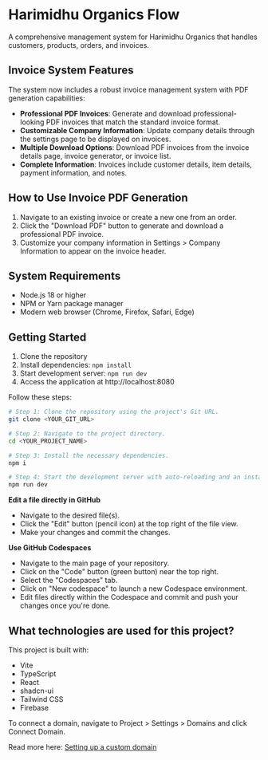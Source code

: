 # Harimidhu Organics Flow

A comprehensive management system for Harimidhu Organics that handles customers, products, orders, and invoices.

## Invoice System Features

The system now includes a robust invoice management system with PDF generation capabilities:

- **Professional PDF Invoices**: Generate and download professional-looking PDF invoices that match the standard invoice format.
- **Customizable Company Information**: Update company details through the settings page to be displayed on invoices.
- **Multiple Download Options**: Download PDF invoices from the invoice details page, invoice generator, or invoice list.
- **Complete Information**: Invoices include customer details, item details, payment information, and notes.

## How to Use Invoice PDF Generation

1. Navigate to an existing invoice or create a new one from an order.
2. Click the "Download PDF" button to generate and download a professional PDF invoice.
3. Customize your company information in Settings > Company Information to appear on the invoice header.

## System Requirements

- Node.js 18 or higher
- NPM or Yarn package manager
- Modern web browser (Chrome, Firefox, Safari, Edge)

## Getting Started

1. Clone the repository
2. Install dependencies: `npm install`
3. Start development server: `npm run dev`
4. Access the application at http://localhost:8080


Follow these steps:

```sh
# Step 1: Clone the repository using the project's Git URL.
git clone <YOUR_GIT_URL>

# Step 2: Navigate to the project directory.
cd <YOUR_PROJECT_NAME>

# Step 3: Install the necessary dependencies.
npm i

# Step 4: Start the development server with auto-reloading and an instant preview.
npm run dev
```

**Edit a file directly in GitHub**

- Navigate to the desired file(s).
- Click the "Edit" button (pencil icon) at the top right of the file view.
- Make your changes and commit the changes.

**Use GitHub Codespaces**

- Navigate to the main page of your repository.
- Click on the "Code" button (green button) near the top right.
- Select the "Codespaces" tab.
- Click on "New codespace" to launch a new Codespace environment.
- Edit files directly within the Codespace and commit and push your changes once you're done.

## What technologies are used for this project?

This project is built with:

- Vite
- TypeScript
- React
- shadcn-ui
- Tailwind CSS
- Firebase



To connect a domain, navigate to Project > Settings > Domains and click Connect Domain.

Read more here: [Setting up a custom domain](https://docs.lovable.dev/tips-tricks/custom-domain#step-by-step-guide)
